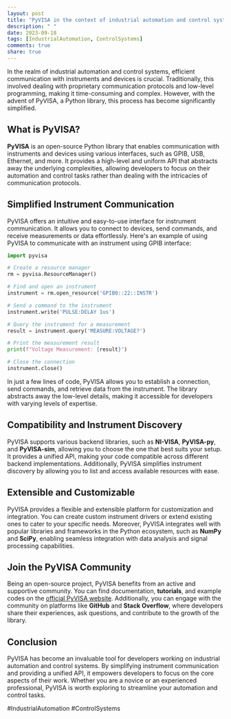 ```yaml
---
layout: post
title: "PyVISA in the context of industrial automation and control systems"
description: " "
date: 2023-09-18
tags: [IndustrialAutomation, ControlSystems]
comments: true
share: true
---
```


In the realm of industrial automation and control systems, efficient communication with instruments and devices is crucial. Traditionally, this involved dealing with proprietary communication protocols and low-level programming, making it time-consuming and complex. However, with the advent of PyVISA, a Python library, this process has become significantly simplified.

## What is PyVISA?

**PyVISA** is an open-source Python library that enables communication with instruments and devices using various interfaces, such as GPIB, USB, Ethernet, and more. It provides a high-level and uniform API that abstracts away the underlying complexities, allowing developers to focus on their automation and control tasks rather than dealing with the intricacies of communication protocols.

## Simplified Instrument Communication

PyVISA offers an intuitive and easy-to-use interface for instrument communication. It allows you to connect to devices, send commands, and receive measurements or data effortlessly. Here's an example of using PyVISA to communicate with an instrument using GPIB interface:

```python
import pyvisa

# Create a resource manager
rm = pyvisa.ResourceManager()

# Find and open an instrument
instrument = rm.open_resource('GPIB0::22::INSTR')

# Send a command to the instrument
instrument.write('PULSE:DELAY 1us')

# Query the instrument for a measurement
result = instrument.query('MEASURE:VOLTAGE?')

# Print the measurement result
print(f"Voltage Measurement: {result}")

# Close the connection
instrument.close()
```

In just a few lines of code, PyVISA allows you to establish a connection, send commands, and retrieve data from the instrument. The library abstracts away the low-level details, making it accessible for developers with varying levels of expertise.

## Compatibility and Instrument Discovery

PyVISA supports various backend libraries, such as **NI-VISA**, **PyVISA-py**, and **PyVISA-sim**, allowing you to choose the one that best suits your setup. It provides a unified API, making your code compatible across different backend implementations. Additionally, PyVISA simplifies instrument discovery by allowing you to list and access available resources with ease.

## Extensible and Customizable

PyVISA provides a flexible and extensible platform for customization and integration. You can create custom instrument drivers or extend existing ones to cater to your specific needs. Moreover, PyVISA integrates well with popular libraries and frameworks in the Python ecosystem, such as **NumPy** and **SciPy**, enabling seamless integration with data analysis and signal processing capabilities.

## Join the PyVISA Community

Being an open-source project, PyVISA benefits from an active and supportive community. You can find documentation, **tutorials**, and example codes on the [official PyVISA website](https://pyvisa.readthedocs.io). Additionally, you can engage with the community on platforms like **GitHub** and **Stack Overflow**, where developers share their experiences, ask questions, and contribute to the growth of the library.

## Conclusion

PyVISA has become an invaluable tool for developers working on industrial automation and control systems. By simplifying instrument communication and providing a unified API, it empowers developers to focus on the core aspects of their work. Whether you are a novice or an experienced professional, PyVISA is worth exploring to streamline your automation and control tasks.

#IndustrialAutomation #ControlSystems